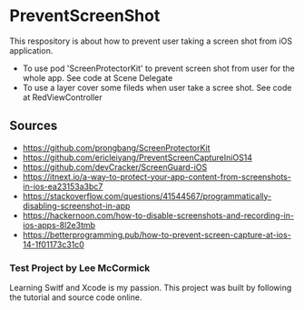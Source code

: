 # PreventScreenShot
This respository is about how to prevent user taking a screen shot from iOS application. 
- To use pod 'ScreenProtectorKit' to prevent screen shot from user for the whole app. See code at Scene Delegate
- To use a layer cover some fileds when user take a scree shot. See code at RedViewController

## Sources
 - https://github.com/prongbang/ScreenProtectorKit
 - https://github.com/ericleiyang/PreventScreenCaptureIniOS14
 - https://github.com/devCracker/ScreenGuard-iOS
 - https://itnext.io/a-way-to-protect-your-app-content-from-screenshots-in-ios-ea23153a3bc7
 - https://stackoverflow.com/questions/41544567/programmatically-disabling-screenshot-in-app
 - https://hackernoon.com/how-to-disable-screenshots-and-recording-in-ios-apps-8l2e3tmb
 - https://betterprogramming.pub/how-to-prevent-screen-capture-at-ios-14-1f01173c31c0
 
### Test Project by Lee McCormick
Learning Switf and Xcode is my passion. This project was built by following the tutorial and source code online.

